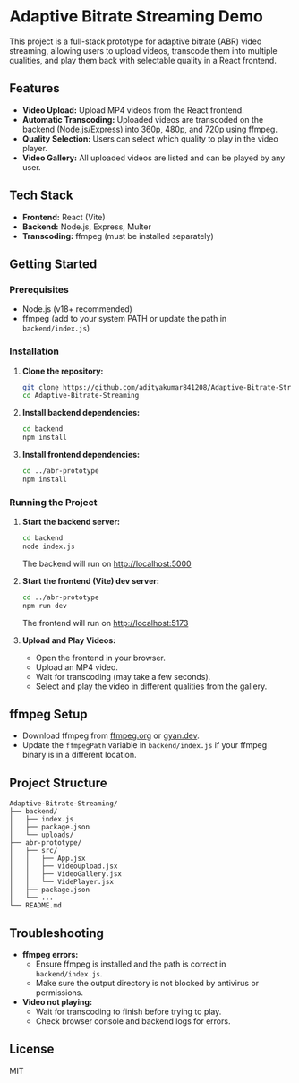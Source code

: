 # Adaptive Bitrate Streaming Demo

This project is a full-stack prototype for adaptive bitrate (ABR) video streaming, allowing users to upload videos, transcode them into multiple qualities, and play them back with selectable quality in a React frontend.

## Features

- **Video Upload:** Upload MP4 videos from the React frontend.
- **Automatic Transcoding:** Uploaded videos are transcoded on the backend (Node.js/Express) into 360p, 480p, and 720p using ffmpeg.
- **Quality Selection:** Users can select which quality to play in the video player.
- **Video Gallery:** All uploaded videos are listed and can be played by any user.

## Tech Stack

- **Frontend:** React (Vite)
- **Backend:** Node.js, Express, Multer
- **Transcoding:** ffmpeg (must be installed separately)

## Getting Started

### Prerequisites

- Node.js (v18+ recommended)
- ffmpeg (add to your system PATH or update the path in `backend/index.js`)

### Installation

1. **Clone the repository:**
	```sh
	git clone https://github.com/adityakumar841208/Adaptive-Bitrate-Streaming.git
	cd Adaptive-Bitrate-Streaming
	```

2. **Install backend dependencies:**
	```sh
	cd backend
	npm install
	```

3. **Install frontend dependencies:**
	```sh
	cd ../abr-prototype
	npm install
	```

### Running the Project

1. **Start the backend server:**
	```sh
	cd backend
	node index.js
	```
	The backend will run on [http://localhost:5000](http://localhost:5000)

2. **Start the frontend (Vite) dev server:**
	```sh
	cd ../abr-prototype
	npm run dev
	```
	The frontend will run on [http://localhost:5173](http://localhost:5173)

3. **Upload and Play Videos:**
	- Open the frontend in your browser.
	- Upload an MP4 video.
	- Wait for transcoding (may take a few seconds).
	- Select and play the video in different qualities from the gallery.

## ffmpeg Setup

- Download ffmpeg from [ffmpeg.org](https://ffmpeg.org/download.html) or [gyan.dev](https://www.gyan.dev/ffmpeg/builds/).
- Update the `ffmpegPath` variable in `backend/index.js` if your ffmpeg binary is in a different location.

## Project Structure

```
Adaptive-Bitrate-Streaming/
├── backend/
│   ├── index.js
│   ├── package.json
│   └── uploads/
├── abr-prototype/
│   ├── src/
│   │   ├── App.jsx
│   │   ├── VideoUpload.jsx
│   │   ├── VideoGallery.jsx
│   │   └── VidePlayer.jsx
│   ├── package.json
│   └── ...
└── README.md
```

## Troubleshooting

- **ffmpeg errors:**
  - Ensure ffmpeg is installed and the path is correct in `backend/index.js`.
  - Make sure the output directory is not blocked by antivirus or permissions.
- **Video not playing:**
  - Wait for transcoding to finish before trying to play.
  - Check browser console and backend logs for errors.

## License

MIT
